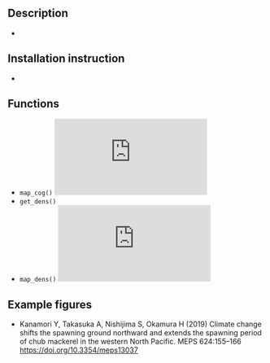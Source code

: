 ## Description
*

## Installation instruction
*

## Functions
* `map_cog()`
![map_cog](https://github.com/Yuki-Kanamori/ggvast/blob/master/figures/meps_fig4.pdf)
* `get_dens()`
* `map_dens()`
![map_dens](https://github.com/Yuki-Kanamori/ggvast/blob/master/figures/stock_asessment_fig33.pdf)

## Example figures
* Kanamori Y, Takasuka A, Nishijima S, Okamura H (2019) Climate change shifts the spawning ground northward and extends the spawning period of chub mackerel in the western North Pacific. MEPS 624:155–166
https://doi.org/10.3354/meps13037
